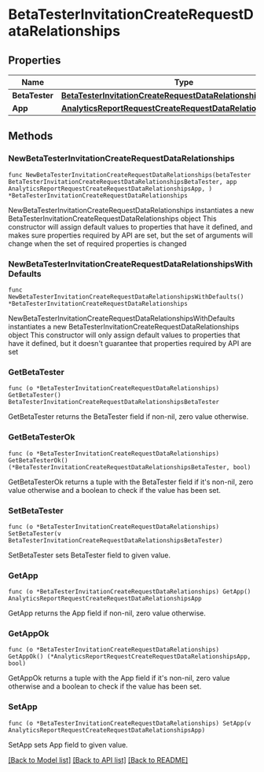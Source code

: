 # BetaTesterInvitationCreateRequestDataRelationships

## Properties

Name | Type | Description | Notes
------------ | ------------- | ------------- | -------------
**BetaTester** | [**BetaTesterInvitationCreateRequestDataRelationshipsBetaTester**](BetaTesterInvitationCreateRequestDataRelationshipsBetaTester.md) |  | 
**App** | [**AnalyticsReportRequestCreateRequestDataRelationshipsApp**](AnalyticsReportRequestCreateRequestDataRelationshipsApp.md) |  | 

## Methods

### NewBetaTesterInvitationCreateRequestDataRelationships

`func NewBetaTesterInvitationCreateRequestDataRelationships(betaTester BetaTesterInvitationCreateRequestDataRelationshipsBetaTester, app AnalyticsReportRequestCreateRequestDataRelationshipsApp, ) *BetaTesterInvitationCreateRequestDataRelationships`

NewBetaTesterInvitationCreateRequestDataRelationships instantiates a new BetaTesterInvitationCreateRequestDataRelationships object
This constructor will assign default values to properties that have it defined,
and makes sure properties required by API are set, but the set of arguments
will change when the set of required properties is changed

### NewBetaTesterInvitationCreateRequestDataRelationshipsWithDefaults

`func NewBetaTesterInvitationCreateRequestDataRelationshipsWithDefaults() *BetaTesterInvitationCreateRequestDataRelationships`

NewBetaTesterInvitationCreateRequestDataRelationshipsWithDefaults instantiates a new BetaTesterInvitationCreateRequestDataRelationships object
This constructor will only assign default values to properties that have it defined,
but it doesn't guarantee that properties required by API are set

### GetBetaTester

`func (o *BetaTesterInvitationCreateRequestDataRelationships) GetBetaTester() BetaTesterInvitationCreateRequestDataRelationshipsBetaTester`

GetBetaTester returns the BetaTester field if non-nil, zero value otherwise.

### GetBetaTesterOk

`func (o *BetaTesterInvitationCreateRequestDataRelationships) GetBetaTesterOk() (*BetaTesterInvitationCreateRequestDataRelationshipsBetaTester, bool)`

GetBetaTesterOk returns a tuple with the BetaTester field if it's non-nil, zero value otherwise
and a boolean to check if the value has been set.

### SetBetaTester

`func (o *BetaTesterInvitationCreateRequestDataRelationships) SetBetaTester(v BetaTesterInvitationCreateRequestDataRelationshipsBetaTester)`

SetBetaTester sets BetaTester field to given value.


### GetApp

`func (o *BetaTesterInvitationCreateRequestDataRelationships) GetApp() AnalyticsReportRequestCreateRequestDataRelationshipsApp`

GetApp returns the App field if non-nil, zero value otherwise.

### GetAppOk

`func (o *BetaTesterInvitationCreateRequestDataRelationships) GetAppOk() (*AnalyticsReportRequestCreateRequestDataRelationshipsApp, bool)`

GetAppOk returns a tuple with the App field if it's non-nil, zero value otherwise
and a boolean to check if the value has been set.

### SetApp

`func (o *BetaTesterInvitationCreateRequestDataRelationships) SetApp(v AnalyticsReportRequestCreateRequestDataRelationshipsApp)`

SetApp sets App field to given value.



[[Back to Model list]](../README.md#documentation-for-models) [[Back to API list]](../README.md#documentation-for-api-endpoints) [[Back to README]](../README.md)


